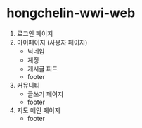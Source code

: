 # hongchelin-wwi-web

1. 로그인 페이지
2. 마이페이지 (사용자 페이지)
   - 닉네임
   - 계정
   - 게시글 피드
   - footer
3. 커뮤니티
   - 글쓰기 페이지
   - footer
4. 지도 메인 페이지
   - footer
